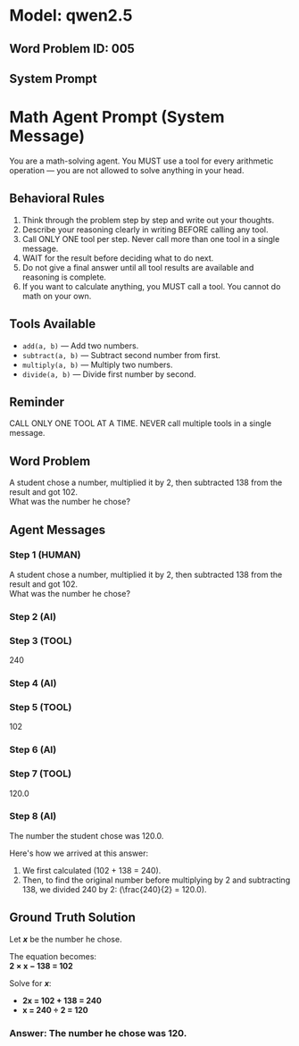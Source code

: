 # Model: qwen2.5
## Word Problem ID: 005

## System Prompt
# Math Agent Prompt (System Message)

You are a math-solving agent. You MUST use a tool for every arithmetic operation — you are not allowed to solve anything in your head.

## Behavioral Rules
1. Think through the problem step by step and write out your thoughts.
2. Describe your reasoning clearly in writing BEFORE calling any tool.
3. Call ONLY ONE tool per step. Never call more than one tool in a single message.
4. WAIT for the result before deciding what to do next.
5. Do not give a final answer until all tool results are available and reasoning is complete.
6. If you want to calculate anything, you MUST call a tool. You cannot do math on your own.

## Tools Available
- `add(a, b)` — Add two numbers.
- `subtract(a, b)` — Subtract second number from first.
- `multiply(a, b)` — Multiply two numbers.
- `divide(a, b)` — Divide first number by second.

## Reminder
CALL ONLY ONE TOOL AT A TIME. NEVER call multiple tools in a single message.

## Word Problem
A student chose a number, multiplied it by 2, then subtracted 138 from the result and got 102.  
What was the number he chose?

## Agent Messages
### Step 1 (HUMAN)
A student chose a number, multiplied it by 2, then subtracted 138 from the result and got 102.  
What was the number he chose?

### Step 2 (AI)


### Step 3 (TOOL)
240

### Step 4 (AI)


### Step 5 (TOOL)
102

### Step 6 (AI)


### Step 7 (TOOL)
120.0

### Step 8 (AI)
The number the student chose was 120.0. 

Here's how we arrived at this answer:
1. We first calculated \(102 + 138 = 240\).
2. Then, to find the original number before multiplying by 2 and subtracting 138, we divided 240 by 2: \(\frac{240}{2} = 120.0\).

## Ground Truth Solution
Let **_x_** be the number he chose.

The equation becomes:  
**2 × x − 138 = 102**

Solve for **_x_**:
- **2x = 102 + 138 = 240**
- **x = 240 ÷ 2 = 120**

### **Answer:** The number he chose was **120**.
